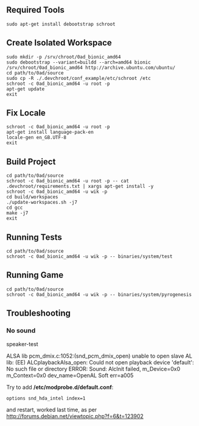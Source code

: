 ## Required Tools

    sudo apt-get install debootstrap schroot

## Create Isolated Workspace

    sudo mkdir -p /srv/chroot/0ad_bionic_amd64
    sudo debootstrap --variant=buildd --arch=amd64 bionic /srv/chroot/0ad_bionic_amd64 http://archive.ubuntu.com/ubuntu/
    cd path/to/0ad/source
    sudo cp -R ./.devchroot/conf_example/etc/schroot /etc
    schroot -c 0ad_bionic_amd64 -u root -p
    apt-get update
    exit

## Fix Locale

    schroot -c 0ad_bionic_amd64 -u root -p
    apt-get install language-pack-en
    locale-gen en_GB.UTF-8
    exit

## Build Project

    cd path/to/0ad/source
    schroot -c 0ad_bionic_amd64 -u root -p -- cat .devchroot/requirements.txt | xargs apt-get install -y
    schroot -c 0ad_bionic_amd64 -u wik -p
    cd build/workspaces
    ./update-workspaces.sh -j7
    cd gcc
    make -j7
    exit

## Running Tests

    cd path/to/0ad/source
    schroot -c 0ad_bionic_amd64 -u wik -p -- binaries/system/test

## Running Game

    cd path/to/0ad/source
    schroot -c 0ad_bionic_amd64 -u wik -p -- binaries/system/pyrogenesis

## Troubleshooting

### No sound

speaker-test

ALSA lib pcm_dmix.c:1052:(snd_pcm_dmix_open) unable to open slave
AL lib: (EE) ALCplaybackAlsa_open: Could not open playback device
'default': No such file or directory
ERROR: Sound: AlcInit failed, m_Device=0x0 m_Context=0x0 dev_name=OpenAL
Soft err=a005

Try to add **/etc/modprobe.d/default.conf**:

    options snd_hda_intel index=1

and restart, worked last time, as per
http://forums.debian.net/viewtopic.php?f=6&t=123902